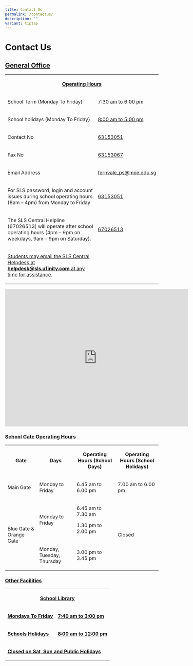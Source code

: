 ```yaml
---
title: Contact Us
permalink: /contactus/
description: ""
variant: tiptap
---
```

<h1>Contact Us</h1>
<h2><u>General Office</u></h2>
<table style="minWidth: 50px">
<colgroup>
<col>
<col>
</colgroup>
<tbody>
<tr>
<th rowspan="1" colspan="2">
<p><u>Operating Hours</u>
</p>
</th>
</tr>
<tr>
<td rowspan="1" colspan="1">
<p>School Term (Monday To Friday)</p>
</td>
<td rowspan="1" colspan="1">
<p><u>7:30 am to 6:00 pm</u>
</p>
</td>
</tr>
<tr>
<td rowspan="1" colspan="1">
<p>School holidays (Monday To Friday)</p>
</td>
<td rowspan="1" colspan="1">
<p><u>8:00 am to 5:00 pm</u>
</p>
</td>
</tr>
<tr>
<td rowspan="1" colspan="1">
<p>Contact No</p>
</td>
<td rowspan="1" colspan="1">
<p><u>63153051</u>
</p>
</td>
</tr>
<tr>
<td rowspan="1" colspan="1">
<p>Fax No</p>
</td>
<td rowspan="1" colspan="1">
<p><u>63153067</u>
</p>
</td>
</tr>
<tr>
<td rowspan="1" colspan="1">
<p>Email Address</p>
</td>
<td rowspan="1" colspan="1">
<p><a href="mailto:fernvale_ps@moe.edu.sg" rel="noopener noreferrer nofollow" target="_blank"><u>fernvale_ps@moe.edu.sg</u></a>
</p>
</td>
</tr>
<tr>
<td rowspan="1" colspan="1">
<p>For SLS password, login and account issues during school operating hours
<br>(8am – 4pm) from Monday to Friday</p>
</td>
<td rowspan="1" colspan="1">
<p><u>63153051</u>
</p>
</td>
</tr>
<tr>
<td rowspan="1" colspan="1">
<p>The SLS Central Helpline (67026513) will operate after school operating
hours (4pm – 9pm on weekdays, 9am – 9pm on Saturday).</p>
</td>
<td rowspan="1" colspan="1">
<p><u>67026513</u>
</p>
</td>
</tr>
<tr>
<td rowspan="1" colspan="1">
<p><u>Students may email the SLS Central Helpdesk at </u><strong><a href="mailto:helpdesk@sls.ufinity.com" rel="noopener noreferrer nofollow" target="_blank"><u>helpdesk@sls.ufinity.com</u></a></strong><u> at any time for assistance.</u>
</p>
</td>
<td rowspan="1" colspan="1">
<p></p>
</td>
</tr>
</tbody>
</table>
<p></p>
<div class="iframe-wrapper">
<iframe style="border:0;" height="450" width="600" allowfullscreen="true" frameborder="0" src="https://www.google.com/maps/embed?pb=!1m18!1m12!1m3!1d3988.644239484286!2d103.87160337567893!3d1.3900189614439562!2m3!1f0!2f0!3f0!3m2!1i1024!2i768!4f13.1!3m3!1m2!1s0x31da166483c031f5%3A0xebca7def59b6b6a3!2sFernvale%20Primary%20School!5e0!3m2!1sen!2ssg!4v1741757796034!5m2!1sen!2ssg"></iframe>
</div>
<h3><u>School Gate Operating Hours</u></h3>
<table style="minWidth: 100px">
<colgroup>
<col>
<col>
<col>
<col>
</colgroup>
<tbody>
<tr>
<th rowspan="1" colspan="1">
<p>Gate</p>
</th>
<th rowspan="1" colspan="1">
<p>Days</p>
</th>
<th rowspan="1" colspan="1">
<p>Operating Hours (School Days)</p>
</th>
<th rowspan="1" colspan="1">
<p>Operating Hours (School Holidays)</p>
</th>
</tr>
<tr>
<td rowspan="1" colspan="1">
<p>Main Gate</p>
</td>
<td rowspan="1" colspan="1">
<p>Monday to Friday</p>
</td>
<td rowspan="1" colspan="1">
<p>6.45 am to 6.00 pm</p>
</td>
<td rowspan="1" colspan="1">
<p>7.00 am to 6.00 pm</p>
</td>
</tr>
<tr>
<td rowspan="2" colspan="1">
<p>Blue Gate &amp; Orange Gate</p>
</td>
<td rowspan="1" colspan="1">
<p>Monday to Friday</p>
</td>
<td rowspan="1" colspan="1">
<p>6.45 am to 7.30 am</p>
<p>1.30 pm to 2.00 pm</p>
</td>
<td rowspan="2" colspan="1">
<p>Closed</p>
</td>
</tr>
<tr>
<td rowspan="1" colspan="1">
<p>Monday, Tuesday, Thursday</p>
</td>
<td rowspan="1" colspan="1">
<p>3.00 pm to 3.45 pm</p>
</td>
</tr>
</tbody>
</table>
<h3><u>Other Facilities</u></h3>
<table style="minWidth: 50px">
<colgroup>
<col>
<col>
</colgroup>
<tbody>
<tr>
<th rowspan="1" colspan="2">
<p><strong><u>School Library</u></strong>
</p>
</th>
</tr>
<tr>
<td rowspan="1" colspan="1">
<p><strong><u>Mondays To Friday</u></strong>
</p>
</td>
<td rowspan="1" colspan="1">
<p><strong><u>7:40 am to 3:00 pm</u></strong>
</p>
</td>
</tr>
<tr>
<td rowspan="1" colspan="1">
<p><strong><u>Schools Holidays</u></strong>
</p>
</td>
<td rowspan="1" colspan="1">
<p><strong><u>8:00 am to 12:00 pm</u></strong>
</p>
</td>
</tr>
<tr>
<td rowspan="1" colspan="2">
<p><strong><u>Closed on Sat, Sun and Public Holidays</u></strong>
</p>
</td>
</tr>
</tbody>
</table>
<p></p>